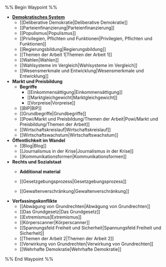 %% Begin Waypoint %%
- **[Demokratisches System](./Demokratisches%20System/Demokratisches%20System.md)**
	- [[Deliberative Demokratie|Deliberative Demokratie]]
	- [[Parteienfinanzierung|Parteienfinanzierung]]
	- [[Populismus|Populismus]]
	- [[Privilegien, Pflichten und Funktionen|Privilegien, Pflichten und Funktionen]]
	- [[Regierungsbildung|Regierungsbildung]]
	- [[Themen der Arbeit 1|Themen der Arbeit 1]]
	- [[Wahlen|Wahlen]]
	- [[Wahlsysteme im Vergleich|Wahlsysteme im Vergleich]]
	- [[Wesensmerkmale und Entwicklung|Wesensmerkmale und Entwicklung]]
- **Markt und Preisbildung**
	- **Begriffe**
		- [[Einkommensättigung|Einkommensättigung]]
		- [[Marktgleichgewicht|Marktgleichgewicht]]
		- [[Vorpreise|Vorpreise]]
	- [[BIP|BIP]]
	- [[Grundbegriffe|Grundbegriffe]]
	- [[Powi/Markt und Preisbildung/Themen der Arbeit|Powi/Markt und Preisbildung/Themen der Arbeit]]
	- [[Wirtschaftskreislauf|Wirtschaftskreislauf]]
	- [[Wirtschaftswachstum|Wirtschaftswachstum]]
- **Öffentlichkeit im Wandel**
	- [[Blog|Blog]]
	- [[Journalismus in der Krise|Journalismus in der Krise]]
	- [[Kommunikationsformen|Kommunikationsformen]]
- **Rechts und Sozialstaat**
	- **Additional material**

	- [[Gesetzgebungsprozess|Gesetzgebungsprozess]]
	- [[Gewaltenverschränkung|Gewaltenverschränkung]]
- **Verfassingskonflikte**
	- [[Abwägung von Grundrechten|Abwägung von Grundrechten]]
	- [[Das Grundgesetz|Das Grundgesetz]]
	- [[Extremismus|Extremismus]]
	- [[Körperscanner|Körperscanner]]
	- [[Spannungsfeld Freiheit und Sicherheit|Spannungsfeld Freiheit und Sicherheit]]
	- [[Themen der Arbeit 2|Themen der Arbeit 2]]
	- [[Verwirkung von Grundrechten|Verwirkung von Grundrechten]]
	- [[Wehrhafte Demokratie|Wehrhafte Demokratie]]

%% End Waypoint %%
